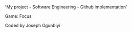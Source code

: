 'My project - Software Engineering - Github implementation'

Game: Focus

Coded by Joseph Ogunbiyi

